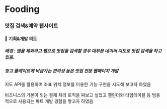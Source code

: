 # Fooding
### 맛집 검색&예약 웹사이트

#### :dart: 기획&개발 의도
##### 배경 : 앱을 제외하고 웹으로 맛집을 검색할 경우 대부분 네이버 지도로 맛집 검색을 하고 있음. 
##### 망고 플레이트에 버금가는 편의성 높은 맛집 전문 웹페이지 개발
#####

  지도 API를 활용하여 좌표 위치 정보를 이용한 기능 구현을 
시도해 보고자 하였음

  비즈니스의 기본이 되는 결제 처리 로직을 짜보고 싶었고
캘린더와 타임테이블 등 범용적으로 사용되는 파트 개발 경험을 
쌓고자 하였음

